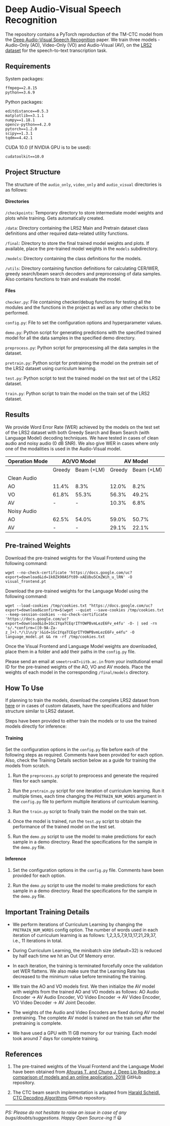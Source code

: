 # Deep Audio-Visual Speech Recognition

The repository contains a PyTorch reproduction of the TM-CTC model from the [Deep Audio-Visual Speech Recognition](https://arxiv.org/abs/1809.02108) paper. We train three models - Audio-Only (AO), Video-Only (VO) and Audio-Visual (AV), on the [LRS2 dataset](http://www.robots.ox.ac.uk/~vgg/data/lip_reading/lrs2.html) for the speech-to-text transcription task.

## Requirements

System packages:

	ffmpeg==2.8.15
	python==3.6.9

Python packages:

	editdistance==0.5.3
	matplotlib==3.1.1
	numpy==1.18.1
	opencv-python==4.2.0
	pytorch==1.2.0
	scipy==1.3.1
	tqdm==4.42.1

CUDA 10.0 (if NVIDIA GPU is to be used):

	cudatoolkit==10.0


## Project Structure

The structure of the `audio_only`, `video_only` and `audio_visual` directories is as follows:

#### Directories

`/checkpoints`: Temporary directory to store intermediate model weights and plots while training. Gets automatically created.

`/data`: Directory containing the LRS2 Main and Pretrain dataset class definitions and other required data-related utility functions.

`/final`: Directory to store the final trained model weights and plots. If available, place the pre-trained model weights in the `models` subdirectory.

`/models`: Directory containing the class definitions for the models.

`/utils`: Directory containing function definitions for calculating CER/WER, greedy search/beam search decoders and preprocessing of data samples. Also contains functions to train and evaluate the model.

#### Files

`checker.py`: File containing checker/debug functions for testing all the modules and the functions in the project as well as any other checks to be performed.

`config.py`: File to set the configuration options and hyperparameter values.

`demo.py`: Python script for generating predictions with the specified trained model for all the data samples in the specified demo directory.

`preprocess.py`: Python script for preprocessing all the data samples in the dataset.

`pretrain.py`: Python script for pretraining the model on the pretrain set of the LRS2 dataset using curriculum learning.

`test.py`: Python script to test the trained model on the test set of the LRS2 dataset.

`train.py`: Python script to train the model on the train set of the LRS2 dataset.


## Results

We provide Word Error Rate (WER) achieved by the models on the test set of the LRS2 dataset with both Greedy Search and Beam Search (with Language Model) decoding techniques. We have tested in cases of clean audio and noisy audio (0 dB SNR). We also give WER in cases where only one of the modalities is used in the Audio-Visual model.

<table>
<thead>
  <tr>
    <th>Operation Mode</th>
    <th colspan="2">AO/VO Model</th>
    <th colspan="2">AV Model</th>
  </tr>
</thead>
<tbody>
  <tr>
    <td></td>
    <td>Greedy</td>
    <td>Beam (+LM)<br></td>
    <td>Greedy</td>
    <td>Beam (+LM)</td>
  </tr>
  <tr>
    <td colspan="5">Clean Audio</td>
  </tr>
  <tr>
    <td>AO</td>
    <td>11.4%</td>
    <td>8.3%</td>
    <td>12.0%</td>
    <td>8.2%</td>
  </tr>
  <tr>
    <td>VO</td>
    <td>61.8%</td>
    <td>55.3%</td>
    <td>56.3%</td>
    <td>49.2%</td>
  </tr>
  <tr>
    <td>AV</td>
    <td>-</td>
    <td>-</td>
    <td>10.3%</td>
    <td>6.8%</td>
  </tr>
  <tr>
    <td colspan="5">Noisy Audio</td>
  </tr>
  <tr>
    <td>AO</td>
    <td>62.5%</td>
    <td>54.0%</td>
    <td>59.0%</td>
    <td>50.7%</td>
  </tr>
  <tr>
    <td>AV</td>
    <td>-</td>
    <td>-</td>
    <td>29.1%</td>
    <td>22.1%</td>
  </tr>
</tbody>
</table>


## Pre-trained Weights

Download the pre-trained weights for the Visual Frontend using the following command:

	wget --no-check-certificate 'https://docs.google.com/uc?export=download&id=1k0Zk90ASft89-xAEUbu5CmZWih_u_lRN' -O visual_frontend.pt

Download the pre-trained weights for the Language Model using the following command:

	wget --load-cookies /tmp/cookies.txt "https://docs.google.com/uc?export=download&confirm=$(wget --quiet --save-cookies /tmp/cookies.txt --keep-session-cookies --no-check-certificate 'https://docs.google.com/uc?export=download&id=1Gc1YqaTCEqrITYOWPBvmLezE6Fv_e4fu' -O- | sed -rn 's/.*confirm=([0-9A-Za-z_]+).*/\1\n/p')&id=1Gc1YqaTCEqrITYOWPBvmLezE6Fv_e4fu" -O language_model.pt && rm -rf /tmp/cookies.txt

Once the Visual Frontend and Language Model weights are downloaded, place them in a folder and add their paths in the `config.py` file.

Please send an email at `smeetrs<AT>iitb.ac.in` from your institutional email ID for the pre-trained weights of the AO, VO and AV models. Place the weights of each model in the corresponding `/final/models` directory.


## How To Use

If planning to train the models, download the complete LRS2 dataset from [here](http://www.robots.ox.ac.uk/~vgg/data/lip_reading/lrs2.html) or in cases of custom datasets, have the specifications and folder structure similar to LRS2 dataset.

Steps have been provided to either train the models or to use the trained models directly for inference:

#### Training

Set the configuration options in the `config.py` file before each of the following steps as required. Comments have been provided for each option. Also, check the Training Details section below as a guide for training the models from scratch.

1. Run the `preprocess.py` script to preprocess and generate the required files for each sample.

2. Run the `pretrain.py` script for one iteration of curriculum learning. Run it multiple times, each time changing the `PRETRAIN_NUM_WORDS` argument in the `config.py` file to perform multiple iterations of curriculum learning.

3. Run the `train.py` script to finally train the model on the train set.

4. Once the model is trained, run the `test.py` script to obtain the performance of the trained model on the test set.

5. Run the `demo.py` script to use the model to make predictions for each sample in a demo directory. Read the specifications for the sample in the `demo.py` file.

#### Inference

1. Set the configuration options in the `config.py` file. Comments have been provided for each option.

2. Run the `demo.py` script to use the model to make predictions for each sample in a demo directory. Read the specifications for the sample in the `demo.py` file.


## Important Training Details

- We perform iterations of Curriculum Learning by changing the `PRETRAIN_NUM_WORDS` config option. The number of words used in each iteration of curriculum learning is as follows: 1,2,3,5,7,9,13,17,21,29,37, i.e., 11 iterations in total.

- During Curriculum Learning, the minibatch size (default=32) is reduced by half each time we hit an Out Of Memory error.

- In each iteration, the training is terminated forcefully once the validation set WER flattens. We also make sure that the Learning Rate has decreased to the minimum value before terminating the training.

- We train the AO and VO models first. We then initialize the AV model with weights from the trained AO and VO models as follows: AO Audio Encoder &#8594; AV Audio Encoder, VO Video Encoder &#8594; AV Video Encoder, VO Video Decoder &#8594; AV Joint Decoder.

- The weights of the Audio and Video Encoders are fixed during AV model pretraining. The complete AV model is trained on the train set after the pretraining is complete.

- We have used a GPU with 11 GB memory for our training. Each model took around 7 days for complete training.

## References

1. The pre-trained weights of the Visual Frontend and the Language Model have been obtained from [Afouras T. and Chung J, Deep Lip Reading: a comparison of models and an online application, 2018](https://github.com/afourast/deep_lip_reading) GitHub repository.

2. The CTC beam search implementation is adapted from [Harald Scheidl, CTC Decoding Algorithms](https://github.com/githubharald/CTCDecoder) GitHub repository.

***

*PS: Please do not hesitate to raise an issue in case of any bugs/doubts/suggestions. Happy Open Source-ing !!* 😃
